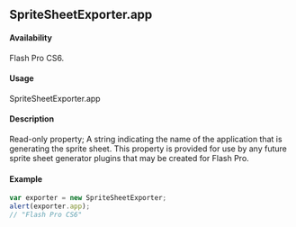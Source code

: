 ## SpriteSheetExporter.app

#### Availability

Flash Pro CS6.

#### Usage

SpriteSheetExporter.app

#### Description

Read-only property; A string indicating the name of the application that is generating the sprite sheet. This property is provided for use by any future sprite sheet generator plugins that may be created for Flash Pro.

#### Example

```javascript
var exporter = new SpriteSheetExporter;
alert(exporter.app);
// "Flash Pro CS6"
```
